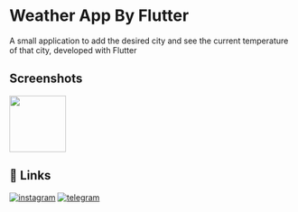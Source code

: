 # Weather App By Flutter

A small application to add the desired city and see the current temperature of that city, developed with Flutter


## Screenshots
<img src="https://github.com/amirrezamajd/weather_app/assets/94396701/cc3d3a8a-e52d-48f7-a662-fdcfbdc223d1" width="100">

## 🔗 Links

[![instagram](https://img.shields.io/badge/linkedin-0A66C2?style=for-the-badge&logo=linkedin&logoColor=white)](https://www.linkedin.com/)
[![telegram](https://img.shields.io/badge/twitter-1DA1F2?style=for-the-badge&logo=twitter&logoColor=white)](https://twitter.com/)



